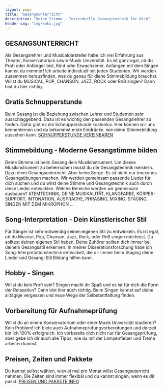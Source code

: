 ```yaml
---
layout: page
title: "Gesangsunterricht"
description: "Deine Stimme - Individuelle Gesangstechnik für dich"
header-img: "img/ruka.jpg"
---
```


## GESANGSUNTERRICHT
Als Gesangslehrer und Musicaldarsteller habe ich viel Erfahrung aus Theater, Konservatorium sowie Musik Universität. Es ist ganz egal, ob du Profi oder Anfänger bist, Kind oder Erwachsener. Anfangen mit dem Singen kannst du immmer! Ich arbeite individuell mit jeden Studenten. Wir werden zusammen herausfinden, was du genau für diene Stimmebildung brauchst.  Willst du MUSICAL, POP, CHANSON, JAZZ, ROCK oder RnB singen? Dann bist du hier richtig. 

## Gratis Schnupperstunde
Beim Gesang ist die Beziehung zwischen Lehrer und Studenten sehr ausschlaggebend. Dazu ist es wichtig den passenden Gesangslehrer zu finden. Dafür gibt es die Schnupperstunde kostenlos. Hier können wir uns kennenlernen und du bekommst erste Eindrücke, wie deine Stimmebildung aussehen kann. [SCHNUPPERSTUNDE VEREINBAREN ](http://gesangscoaching.at/contact/)

## Stimmebildung - Moderne Gesangstimme bilden
Deine Stimme ist beim Gesang dein Musikinstrument. Um dieses Musikinstrument zu beherrschen musst du die Gesangstechnik meistern. Dazu dient Gesangsunterricht. Aber keine Sorge. Es ist nicht nur trockenes Gesangsübungen machen. Wir werden gemeinsam passende Lieder für dich suchen und du wirst deine Stimme und Gesangstechnik auch durch diese Lieder entwicklen. Welche Bereiche werden wir gemeinsam ausbauen? ATEMTECHNIK, DEINE MUSIKALITÄT, KLANGFARBE, KÖRPER-SUPPORT, INTONATION, AUSPRACHE, PHRASING, MIXING, STAGING, SINGEN MIT DEM MIKROPHON ...

## Song-Interpretation - Dein künstlerischer Stil
Für Sänger ist sehr notwendig seinen eigenen Stil zu entwickeln. Es ist egal, ob du Musical, Pop, Chanson, Jazz, Rock, oder RnB singen möchtest. Du solltest deinen eigenen Stil haben. Deine Zuhörer sollten dich immer bei deinem Gesangsstil erkennen. In meiner Disserationsforschung habe ich Song-Interpretationstechnik entwickelt, die dir immer beim Staging deine Lieder und Gesang-Stil Bildung hilfen kann. 

## Hobby - Singen
Willst du kein Profi sein? Singen macht dir Spaß und es ist für dich die Form der Relaxation? Dann bist hier auch richtig. Beim Singen kannst auf deine alltägige vergessen und neue Wege der Selbstentfaltung finden.

## Vorbereitung für Aufnahmeprüfung 
Willst du an einem Konservatorium oder einer Musik Universität studieren? Kein Problem! Ich biete auch Aufnahmeprüfungvorbereitungen und derzeit bin ich 100% erfolgreich. Ich vorbereite dich nicht nur für Gesangsprüfung, aber gebe ich dir auch alle Tipps, wie du mit der Lampenfieber und Trema arbeiten kannst. 

## Preisen, Zeiten und Pakkete
Du kannst selbst wählen, wieviel mal pro Monat willst Gesangsuterricht nehmen. Die Zeiten sind immer flexibäl und du kannst singen, wenn es dir passt. [PREISEN UND PAKKETE INFO](http://gesangscoaching.at/contact/)

